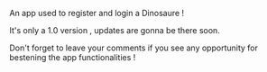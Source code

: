 An app used to register and login a Dinosaure ! 

It's only a 1.0 version  , updates are gonna be there soon. 

Don't forget to leave your comments if you see any opportunity for bestening the app functionalities ! 
